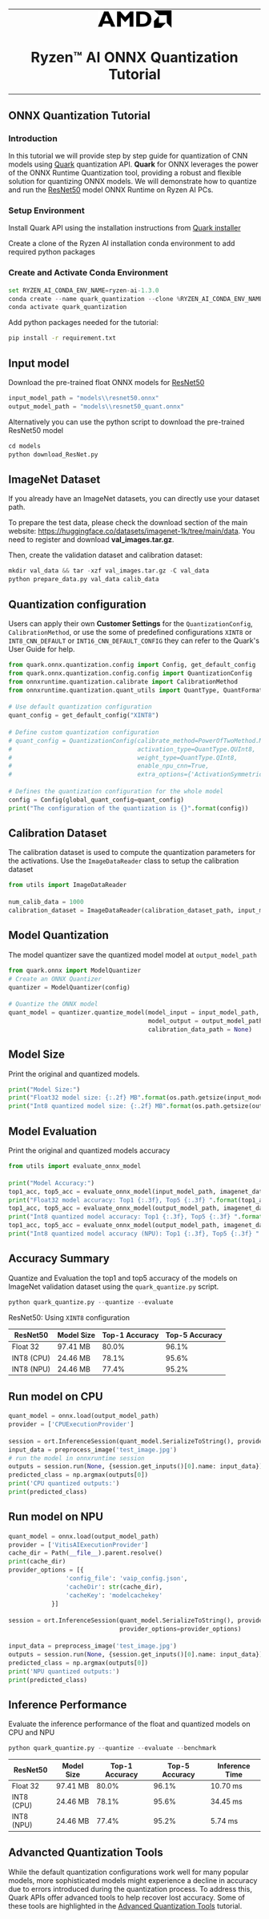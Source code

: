 <table class="sphinxhide" width="100%">
 <tr width="100%">
    <td align="center"><img src="https://raw.githubusercontent.com/Xilinx/Image-Collateral/main/xilinx-logo.png" width="30%"/><h1> Ryzen™ AI ONNX Quantization Tutorial </h1>
    </td>
 </tr>
</table>

## ONNX Quantization Tutorial

### Introduction

In this tutorial we will provide step by step guide for quantization of CNN models using [Quark](https://quark.docs.amd.com/latest/index.html) quantization API. **Quark** for ONNX leverages the power of the ONNX Runtime Quantization tool, providing a robust and flexible solution for quantizing ONNX models. We will demonstrate how to quantize and run the [ResNet50](https://github.com/onnx/models/blob/main/validated/vision/classification/resnet/model/resnet50-v1-12.onnx) model ONNX Runtime on Ryzen AI PCs.

### Setup Environment

Install Quark API using the installation instructions from [Quark installer](https://quark.docs.amd.com/latest/install.html)

Create a clone of the Ryzen AI installation conda environment to add required python packages

### Create and Activate Conda Environment

```python
set RYZEN_AI_CONDA_ENV_NAME=ryzen-ai-1.3.0
conda create --name quark_quantization --clone %RYZEN_AI_CONDA_ENV_NAME%
conda activate quark_quantization
```

Add python packages needed for the tutorial:

```bash
pip install -r requirement.txt
``` 

Input model
-----------

Download the pre-trained float ONNX models for [ResNet50](https://github.com/onnx/models/blob/main/validated/vision/classification/resnet/model/resnet50-v1-12.onnx) 

```python
input_model_path = "models\\resnet50.onnx"  
output_model_path = "models\\resnet50_quant.onnx" 
```

Alternatively you can use the python script to download the pre-trained ResNet50 model

```python
cd models
python download_ResNet.py 
```

ImageNet Dataset
----------------
If you already have an ImageNet datasets, you can directly use your dataset path.

To prepare the test data, please check the download section of the main website: https://huggingface.co/datasets/imagenet-1k/tree/main/data. You need to register and download **val_images.tar.gz**.

Then, create the validation dataset and calibration dataset:

```python
mkdir val_data && tar -xzf val_images.tar.gz -C val_data
python prepare_data.py val_data calib_data
```

Quantization configuration
--------------------------
Users can apply their own **Customer Settings** for the ``QuantizationConfig``, ``CalibrationMethod``, or use the some of predefined configurations ``XINT8`` or ``INT8_CNN_DEFAULT`` or ``INT16_CNN_DEFAULT_CONFIG`` they can refer to the Quark's User Guide for help.

```python
from quark.onnx.quantization.config import Config, get_default_config
from quark.onnx.quantization.config.config import QuantizationConfig
from onnxruntime.quantization.calibrate import CalibrationMethod
from onnxruntime.quantization.quant_utils import QuantType, QuantFormat

# Use default quantization configuration
quant_config = get_default_config("XINT8")

# Define custom quantization configuration
# quant_config = QuantizationConfig(calibrate_method=PowerOfTwoMethod.MinMSE,
#                                   activation_type=QuantType.QUInt8,
#                                   weight_type=QuantType.QInt8,
#                                   enable_npu_cnn=True,
#                                   extra_options={'ActivationSymmetric': True})

# Defines the quantization configuration for the whole model
config = Config(global_quant_config=quant_config)
print("The configuration of the quantization is {}".format(config))
```

Calibration Dataset
-------------------
The calibration dataset is used to compute the quantization parameters for the activations. Use the ``ImageDataReader`` class to setup the calibration dataset

```python
from utils import ImageDataReader

num_calib_data = 1000
calibration_dataset = ImageDataReader(calibration_dataset_path, input_model_path, data_size=num_calib_data, batch_size=1)
```

Model Quantization
------------------
The model quantizer save the quantized model model at ``output_model_path``

```python
from quark.onnx import ModelQuantizer
# Create an ONNX Quantizer
quantizer = ModelQuantizer(config)

# Quantize the ONNX model
quant_model = quantizer.quantize_model(model_input = input_model_path, 
                                       model_output = output_model_path, 
                                       calibration_data_path = None)
```

Model Size
----------
Print the original and quantized models.

```python
print("Model Size:")
print("Float32 model size: {:.2f} MB".format(os.path.getsize(input_model_path)/(1024 * 1024)))
print("Int8 quantized model size: {:.2f} MB".format(os.path.getsize(output_model_path)/(1024 * 1024)))
```

Model Evaluation
----------------
Print the original and quantized models accuracy

```python
from utils import evaluate_onnx_model  

print("Model Accuracy:")
top1_acc, top5_acc = evaluate_onnx_model(input_model_path, imagenet_data_path='calib_data')
print("Float32 model accuracy: Top1 {:.3f}, Top5 {:.3f} ".format(top1_acc, top5_acc))
top1_acc, top5_acc = evaluate_onnx_model(output_model_path, imagenet_data_path='calib_data')
print("Int8 quantized model accuracy: Top1 {:.3f}, Top5 {:.3f} ".format(top1_acc, top5_acc))
top1_acc, top5_acc = evaluate_onnx_model(output_model_path, imagenet_data_path='calib_data', device='npu')
print("Int8 quantized model accuracy (NPU): Top1 {:.3f}, Top5 {:.3f} ".format(top1_acc, top5_acc))
```

Accuracy Summary
----------------

Quantize and Evaluation the top1 and top5 accuracy of the models on ImageNet validation dataset using the ``quark_quantize.py`` script.

```python
python quark_quantize.py --quantize --evaluate

```

ResNet50: Using ``XINT8`` configuration

<div align="center">  

| ResNet50      | Model Size | Top-1 Accuracy | Top-5 Accuracy |
|---------------|------------|----------------|----------------|  
| Float 32      |  97.41 MB  | 80.0%          | 96.1%          |  
| INT8 (CPU)    |  24.46 MB  | 78.1%          | 95.6%          |  
| INT8 (NPU)    |  24.46 MB  | 77.4%          | 95.2%          |  

</div>  



Run model on CPU
----------------

```python
quant_model = onnx.load(output_model_path)
provider = ['CPUExecutionProvider']

session = ort.InferenceSession(quant_model.SerializeToString(), providers=provider)
input_data = preprocess_image('test_image.jpg')
# run the model in onnxruntime session
outputs = session.run(None, {session.get_inputs()[0].name: input_data})
predicted_class = np.argmax(outputs[0])
print('CPU quantized outputs:')
print(predicted_class)
```


Run model on NPU
----------------

```python
quant_model = onnx.load(output_model_path)
provider = ['VitisAIExecutionProvider']
cache_dir = Path(__file__).parent.resolve()
print(cache_dir)
provider_options = [{
                'config_file': 'vaip_config.json',
                'cacheDir': str(cache_dir),
                'cacheKey': 'modelcachekey'
            }]

session = ort.InferenceSession(quant_model.SerializeToString(), providers=provider,
                               provider_options=provider_options)

input_data = preprocess_image('test_image.jpg')
outputs = session.run(None, {session.get_inputs()[0].name: input_data})
predicted_class = np.argmax(outputs[0])
print('NPU quantized outputs:')
print(predicted_class)
```

Inference Performance
---------------------

Evaluate the inference performance of the float and quantized models on CPU and NPU

```python
python quark_quantize.py --quantize --evaluate --benchmark
```

<div align="center"> 

| ResNet50      | Model Size | Top-1 Accuracy | Top-5 Accuracy | Inference Time |
|---------------|------------|----------------|----------------|----------------|
| Float 32      |  97.41 MB  | 80.0%          | 96.1%          | 10.70 ms       |
| INT8 (CPU)    |  24.46 MB  | 78.1%          | 95.6%          | 34.45 ms       |
| INT8 (NPU)    |  24.46 MB  | 77.4%          | 95.2%          |  5.74 ms       |

</div> 

Advancted Quantization Tools
----------------------------

While the default quantization configurations work well for many popular models, more sophisticated models might experience a decline in accuracy due to errors introduced during the quantization process. To address this, Quark APIs offer advanced tools to help recover lost accuracy. Some of these tools are highlighted in the [Advanced Quantization Tools](../docs/advanced_quant_readme.md) tutorial.